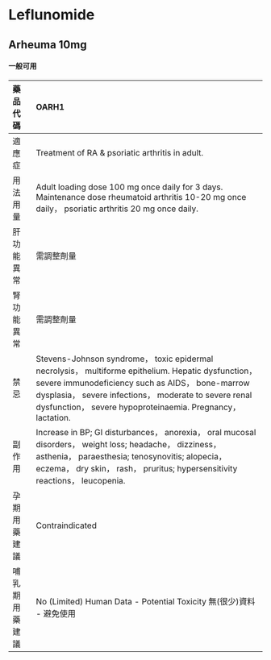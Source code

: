 # Leflunomide

## Arheuma 10mg

#### 一般可用

| 藥品代碼       | OARH1                                                                                                                                                                                                                                                                          |
|:---------------|:-------------------------------------------------------------------------------------------------------------------------------------------------------------------------------------------------------------------------------------------------------------------------------|
| 適應症         | Treatment of RA & psoriatic arthritis in adult.                                                                                                                                                                                                                                |
| 用法用量       | Adult loading dose 100 mg once daily for 3 days. Maintenance dose rheumatoid arthritis 10-20 mg once daily， psoriatic arthritis 20 mg once daily.                                                                                                                             |
| 肝功能異常     | 需調整劑量                                                                                                                                                                                                                                                                     |
| 腎功能異常     | 需調整劑量                                                                                                                                                                                                                                                                     |
| 禁忌           | Stevens-Johnson syndrome， toxic epidermal necrolysis， multiforme epithelium. Hepatic dysfunction， severe immunodeficiency such as AIDS， bone-marrow dysplasia， severe infections， moderate to severe renal dysfunction， severe hypoproteinaemia. Pregnancy， lactation. |
| 副作用         | Increase in BP; GI disturbances， anorexia， oral mucosal disorders， weight loss; headache， dizziness， asthenia， paraesthesia; tenosynovitis; alopecia， eczema， dry skin， rash， pruritus; hypersensitivity reactions， leucopenia.                                     |
| 孕期用藥建議   | Contraindicated                                                                                                                                                                                                                                                                |
| 哺乳期用藥建議 | No (Limited) Human Data - Potential Toxicity 無(很少)資料 - 避免使用                                                                                                                                                                                                           |

